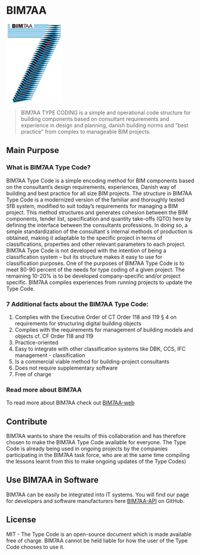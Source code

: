 # BIM7AA
![BIM7AA Logo](images/bim7aa_logo_150x212.png)

> BIM7AA TYPE CODING is a simple and operational code structure for
> building components based on consultant requirements and experience in
> design and planning, danish building norms and ”best practice” from complex
> to manageable BIM projects.

## Main Purpose ##
### What is BIM7AA Type Code? ###
BIM7AA Type Code is a simple encoding method for BIM components based on the consultant’s design
requirements, experiences, Danish way of building and best practice for all size BIM projects.
The structure in BIM7AA Type Code is a modernized version of the familiar and thoroughly tested SfB system,
modified to suit today’s requirements for managing a BIM project.
This method structures and generates cohesion between the BIM components, tender list, specification and
quantity take-offs (QTO) here by defining the interface between the consultants professions. In doing so, a
simple standardization of the consultant´s internal methods of production is obtained, making it adaptable to
the specific project in terms of classifications, properties and other relevant parameters to each project.
BIM7AA Type Code is not developed with the intention of being a classification system – but its structure
makes it easy to use for classification purposes.
One of the purposes of BIM7AA Type Code is to meet 80-90 percent of the needs for type coding of a given
project. The remaining 10-20% is to be developed company-specific and/or project specific.
BIM7AA compiles experiences from running projects to update the Type Code.

### 7 Additional facts about the BIM7AA Type Code: ###
1. Complies with the Executive Order of CT Order 118 and 119 § 4 on requirements for structuring digital
building objects
2. Complies with the requirements for management of building models and objects cf. CF Order 118 and 119
3. Practice-oriented
4. Easy to integrate with other classification systems like DBK, CCS, IFC management - classification
5. Is a commercial viable method for building-project consultants
6. Does not require supplementary software
7. Free of charge

### Read more about BIM7AA ###
To read more about BIM7AA check out [BIM7AA-web]
## Contribute ##
BIM7AA wants to share the results of this collaboration and has therefore chosen to make the BIM7AA Type
Code available for everyone. The Type Code is already being used in ongoing projects by the companies
participating in the BIM7AA task force, who are at the same time compiling the lessons learnt from this to
make ongoing updates of the Type Codes)

## Use BIM7AA in Software ##
BIM7AA can be easily be integrated into IT systems. You will find our page for developers and software manufacturers here [BIM7AA-API][BIM7AA-API]
 on GitHub.

## License ##
MIT - The Type Code is an open-source document which is made available
free of charge. BIM7AA cannot be held liable for how the user of the Type
Code chooses to use it.


[//]: # (These are reference links used in the body of this note and get stripped out when the markdown processor does its job. There is no need to format nicely because it shouldn't be seen. Thanks SO - http://stackoverflow.com/questions/4823468/store-comments-in-markdown-syntax)
   [BIM7AA-web]: <http://bim7aa.dk/>
   [BIM7AA-API]: <https://github.com/BIM7AA/BIM7AA-API>
